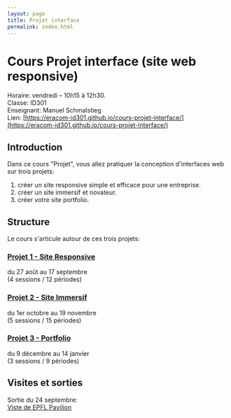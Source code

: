 ```yaml
---
layout: page
title: Projet interface
permalink: index.html
---
```


# Cours Projet interface (site web responsive)

Horaire: vendredi – 10h15 à 12h30.  
Classe: ID301  
Enseignant: Manuel Schmalstieg  
Lien: [https://eracom-id301.github.io/cours-projet-interface/](https://eracom-id301.github.io/cours-projet-interface/)

## Introduction

Dans ce cours "Projet", vous allez  pratiquer la conception d'interfaces web sur trois projets:

1. créer un site responsive simple et efficace pour une entreprise.
2. créer un site immersif et novateur.
3. créer votre site portfolio.

## Structure

Le cours s'articule autour de ces trois projets:

### [Projet 1 - Site Responsive](proj-1-site-responsive.md)

du 27 août au 17 septembre  
(4 sessions / 12 périodes)

### [Projet 2 - Site Immersif](proj-2-site-immersif.md)

du 1er octobre au 19 novembre  
(5 sessions / 15 périodes)

### [Projet 3 - Portfolio](proj-3-portfolio.md)

du 9 décembre au 14 janvier  
(3 sessions / 9 périodes)

## Visites et sorties

Sortie du 24 septembre:  
[Viste de EPFL Pavilion](sortie-epfl.md)